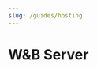 ```yaml
---
slug: /guides/hosting
---
```


# W&B Server

<!-- # Private Hosting

## W&B Hosting Options

:::info
We recommend that you consider using the wandb.ai cloud before privately hosting a W&B server on your infrastructure. The cloud is simple and secure, with no configuration required. Click [here](https://docs.wandb.ai/quickstart) to learn more.
:::

There are three main ways to set up a W&B server in a production environment:

1. [Production Cloud](setup/private-cloud.md): Set up a production deployment on a private cloud in just a few steps using terraform scripts provided by W&B.
2. [Dedicated Cloud](setup/dedicated-cloud.md): A managed, dedicated deployment on W&B's single-tenant infrastructure in your choice of cloud region.
3. [On-Prem / Bare Metal](setup/on-premise-baremetal.md): W&B supports setting up a production server on most bare metal servers in your on-premise data centers. Quickly get started by running `wandb server` to easily start hosting W&B on your local infrastructure.

## W&B server Quickstart

1.  On any machine with [Docker](https://www.docker.com) and [Python](https://www.python.org) installed, run:

    ```
    pip install wandb
    wandb server start
    ```
2. Generate a free license from the [Deployer](https://deploy.wandb.ai/).
3. Add it to your local settings.

Paste the license in the `/system-admin` page on your localhost

![Copy your license from Deployer and paste it into your Local settings](@site/static/images/hosting/License.gif) -->
